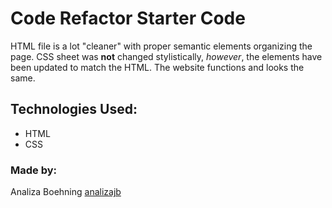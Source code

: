 # Code Refactor Starter Code

HTML file is a lot "cleaner" with proper semantic elements organizing the page. CSS sheet was **not** changed stylistically, *however*, the elements have been updated to match the HTML. The website functions and looks the same.

## Technologies Used:
* HTML
* CSS

### Made by: ###
 Analiza Boehning
 [analizajb](https://github.com/)